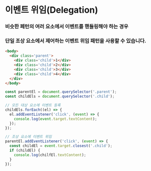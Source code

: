 # 이벤트 위임(Delegation)

### 비슷한 페턴의 여러 요소에서 이벤트를 핸들링해야 하는 경우

### 단일 조상 요소에서 제어하는 이벤트 위임 패턴을 사용할 수 있습니다.

```HTML
<body>
  <div class='parent'>
    <div class='child'>1</div>
    <div class='child'>2</div>
    <div class='child'>3</div>
    <div class='child'>4</div>
  </div>
</body>
```

```javascript
const parentEl = document.querySelector('.parent');
const childEls = document.querySelector('.child');

// 모든 대상 요소에 이벤트 등록
childEls.forEach((el) => {
  el.addEventListener('click', (event) => {
    console.log(event.target.textContent);
  });
});

// 조상 요소에 이벤트 위임
parentEl.addEventListener('click', (event) => {
  const childEl = event.target.closest('.child');
  if (childEl) {
    console.log(chilfEl.textContent);
  }
});
```
